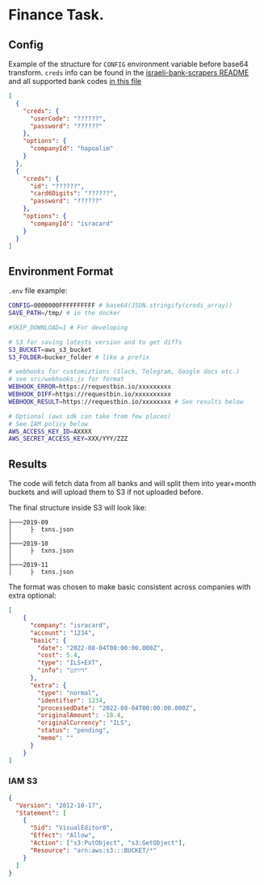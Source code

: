 # Finance Task.

## Config

Example of the structure for `CONFIG` environment variable before base64 transform. `creds` info can be found in the [israeli-bank-scrapers README](https://github.com/eshaham/israeli-bank-scrapers#specific-definitions-per-scraper) and all supported bank codes [in this file](https://github.com/eshaham/israeli-bank-scrapers/blob/6badcdb1239773cb6af581c45a0f08a79d3ae929/src/definitions.ts#L5)

```json
[
  {
    "creds": {
      "userCode": "??????",
      "password": "??????"
    },
    "options": {
      "companyId": "hapoalim"
    }
  },
  {
    "creds": {
      "id": "??????",
      "card6Digits": "??????",
      "password": "??????"
    },
    "options": {
      "companyId": "isracard"
    }
  }
]
```

## Environment Format

`.env` file example:

```bash
CONFIG=0000000FFFFFFFFFF # base64(JSON.stringify(creds_array))
SAVE_PATH=/tmp/ # in the docker

#SKIP_DOWNLOAD=1 # For developing

# S3 for saving latests version and to get diffs
S3_BUCKET=aws_s3_bucket
S3_FOLDER=bucker_folder # like a prefix

# webhooks for customiztions (Slack, Telegram, Google docs etc.)
# see src/webhooks.js for format
WEBHOOK_ERROR=https://requestbin.io/xxxxxxxxx
WEBHOOK_DIFF=https://requestbin.io/xxxxxxxxxx
WEBHOOK_RESULT=https://requestbin.io/xxxxxxxx # See results below

# Optional (aws sdk can take from few places)
# See IAM policy below
AWS_ACCESS_KEY_ID=AXXXX
AWS_SECRET_ACCESS_KEY=XXX/YYY/ZZZ
```

## Results

The code will fetch data from all banks and will split them into year+month buckets and will upload them to S3 if not uploaded before.

The final structure inside S3 will look like:

```
├───2019-09
│     ├  txns.json
│
├───2019-10
│     ├  txns.json
│
├───2019-11
│     ├  txns.json
```

The format was chosen to make basic consistent across companies with extra optional:
```json
[
    {
      "company": "isracard",
      "account": "1234",
      "basic": {
        "date": "2022-08-04T00:00:00.000Z",
        "cost": 5.4,
        "type": "ILS+EXT",
        "info": "דירקט"
      },
      "extra": {
        "type": "normal",
        "identifier": 1234,
        "processedDate": "2022-08-04T00:00:00.000Z",
        "originalAmount": -18.4,
        "originalCurrency": "ILS",
        "status": "pending",
        "memo": ""
      }
    }
]
```

### IAM S3

```json
{
  "Version": "2012-10-17",
  "Statement": [
    {
      "Sid": "VisualEditor0",
      "Effect": "Allow",
      "Action": ["s3:PutObject", "s3:GetObject"],
      "Resource": "arn:aws:s3:::BUCKET/*"
    }
  ]
}
```
